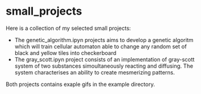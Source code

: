# small_projects
Here is a collection of my selected small projects: 

- The genetic_algorithm.ipyn projects aims to develop a genetic algoritm which will train cellular automaton able to change any random set of black and yellow tiles into checkerboard
- The gray_scott.ipyn project consists of an implementation of gray-scott system of two substances simoultaneously reacting and diffusing. The system characterises an ability to create mesmerizing patterns.

Both projects contains exaple gifs in the example directory.
